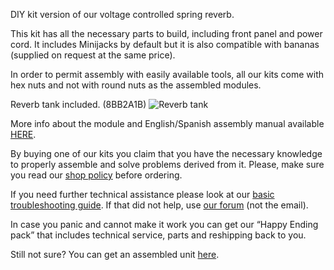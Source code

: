 DIY kit version of our voltage controlled spring reverb.

This kit has all the necessary parts to build, including front panel and power cord.
It includes Minijacks by default but it is also compatible with bananas (supplied on request at
the same price).

In order to permit assembly with easily available tools, all our kits come with hex nuts and not
with round nuts as the assembled modules.

Reverb tank included. (8BB2A1B)
![Reverb tank](http://www.befaco.org/wp-content/uploads/2014/11/tanque-e1447520810896.png)

More info about the module and English/Spanish assembly manual available
[HERE](http://www.befaco.org/en/spring-reverb/).

By buying one of our kits you claim that you have the necessary knowledge to properly assemble
and solve problems derived from it. Please, make sure you read our
[shop policy](http://www.befaco.org/en/politica-de-precios/) before ordering.

If you need further technical assistance please look at our
[basic troubleshooting guide](http://www.befaco.org/en/trubleshooting-questions/). If that did
not help, use [our forum](http://befaco.org/forum/phpBB3/index.php) (not the email).

In case you panic and cannot make it work you can get our “Happy Ending pack” that includes
technical service, parts and reshipping back to you.

Still not sure? You can get an assembled unit
[here](http://www.befaco.org/en/tienda/spring-reverb/).
